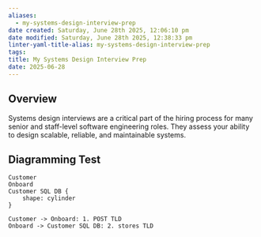 ```yaml
---
aliases:
  - my-systems-design-interview-prep
date created: Saturday, June 28th 2025, 12:06:10 pm
date modified: Saturday, June 28th 2025, 12:38:33 pm
linter-yaml-title-alias: my-systems-design-interview-prep
tags: 
title: My Systems Design Interview Prep
date: 2025-06-28
---
```


## Overview

Systems design interviews are a critical part of the hiring process for many senior and staff-level software engineering roles. They assess your ability to design scalable, reliable, and maintainable systems.

## Diagramming Test

```d2 width=300px
Customer
Onboard
Customer SQL DB {
	shape: cylinder
}

Customer -> Onboard: 1. POST TLD
Onboard -> Customer SQL DB: 2. stores TLD
```
